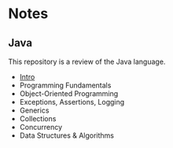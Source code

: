 # Notes

## Java
This repository is a review of the Java language.
- [Intro](https://github.com/MarsProgrammingLab/java-notes/tree/main/src/main/java/intro)
- Programming Fundamentals
- Object-Oriented Programming
- Exceptions, Assertions, Logging
- Generics
- Collections
- Concurrency
- Data Structures & Algorithms 
